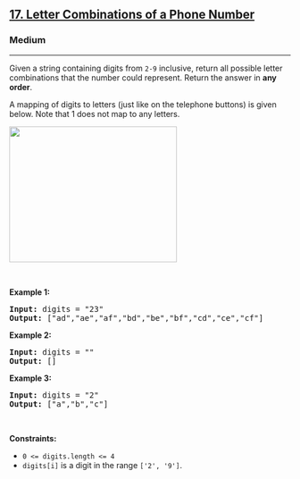 <h2><a href="https://leetcode.com/problems/letter-combinations-of-a-phone-number/">17. Letter Combinations of a Phone Number</a></h2><h3>Medium</h3><hr><div style="user-select: auto;"><p style="user-select: auto;">Given a string containing digits from <code style="user-select: auto;">2-9</code> inclusive, return all possible letter combinations that the number could represent. Return the answer in <strong style="user-select: auto;">any order</strong>.</p>

<p style="user-select: auto;">A mapping of digits to letters (just like on the telephone buttons) is given below. Note that 1 does not map to any letters.</p>
<img alt="" src="https://assets.leetcode.com/uploads/2022/03/15/1200px-telephone-keypad2svg.png" style="width: 300px; height: 243px; user-select: auto;">
<p style="user-select: auto;">&nbsp;</p>
<p style="user-select: auto;"><strong class="example" style="user-select: auto;">Example 1:</strong></p>

<pre style="user-select: auto;"><strong style="user-select: auto;">Input:</strong> digits = "23"
<strong style="user-select: auto;">Output:</strong> ["ad","ae","af","bd","be","bf","cd","ce","cf"]
</pre>

<p style="user-select: auto;"><strong class="example" style="user-select: auto;">Example 2:</strong></p>

<pre style="user-select: auto;"><strong style="user-select: auto;">Input:</strong> digits = ""
<strong style="user-select: auto;">Output:</strong> []
</pre>

<p style="user-select: auto;"><strong class="example" style="user-select: auto;">Example 3:</strong></p>

<pre style="user-select: auto;"><strong style="user-select: auto;">Input:</strong> digits = "2"
<strong style="user-select: auto;">Output:</strong> ["a","b","c"]
</pre>

<p style="user-select: auto;">&nbsp;</p>
<p style="user-select: auto;"><strong style="user-select: auto;">Constraints:</strong></p>

<ul style="user-select: auto;">
	<li style="user-select: auto;"><code style="user-select: auto;">0 &lt;= digits.length &lt;= 4</code></li>
	<li style="user-select: auto;"><code style="user-select: auto;">digits[i]</code> is a digit in the range <code style="user-select: auto;">['2', '9']</code>.</li>
</ul>
</div>